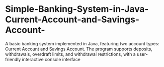 # Simple-Banking-System-in-Java-Current-Account-and-Savings-Account-
A basic banking system implemented in Java, featuring two account types: Current Account and Savings Account. The program supports deposits, withdrawals, overdraft limits, and withdrawal restrictions, with a user-friendly interactive console interface 
